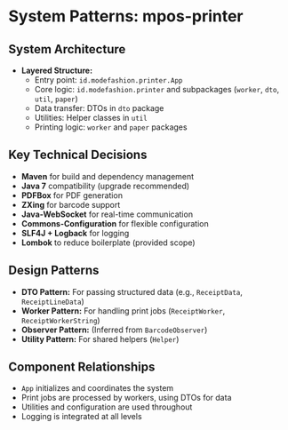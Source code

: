 # System Patterns: mpos-printer

## System Architecture
- **Layered Structure:**
  - Entry point: `id.modefashion.printer.App`
  - Core logic: `id.modefashion.printer` and subpackages (`worker`, `dto`, `util`, `paper`)
  - Data transfer: DTOs in `dto` package
  - Utilities: Helper classes in `util`
  - Printing logic: `worker` and `paper` packages

## Key Technical Decisions
- **Maven** for build and dependency management
- **Java 7** compatibility (upgrade recommended)
- **PDFBox** for PDF generation
- **ZXing** for barcode support
- **Java-WebSocket** for real-time communication
- **Commons-Configuration** for flexible configuration
- **SLF4J + Logback** for logging
- **Lombok** to reduce boilerplate (provided scope)

## Design Patterns
- **DTO Pattern:** For passing structured data (e.g., `ReceiptData`, `ReceiptLineData`)
- **Worker Pattern:** For handling print jobs (`ReceiptWorker`, `ReceiptWorkerString`)
- **Observer Pattern:** (Inferred from `BarcodeObserver`)
- **Utility Pattern:** For shared helpers (`Helper`)

## Component Relationships
- `App` initializes and coordinates the system
- Print jobs are processed by workers, using DTOs for data
- Utilities and configuration are used throughout
- Logging is integrated at all levels 
